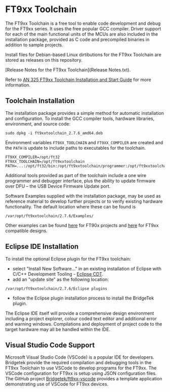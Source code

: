 # FT9xx Toolchain

The FT9xx Toolchain is a free tool to enable code development and debug for the FT9xx series. It uses the free popular GCC compiler.
Driver support for each of the main functional units of the MCUs are also included in the installation package, provided as C code and precompiled binaries in addition to sample projects.

Install files for Debian-based Linux dirtibutions for the FT9xx Toolchain are stored as releases on this repository.

[Release Notes for the FT9xx Toolchain](Release Notes.txt).

Refer to [AN 325 FT9xx Toolchain Installation and Start Guide](https://brtchip.com/document/installation-guides/) for more information.

## Toolchain Installation

The installation package provides a simple method for automatic installation and configuration. To install the GCC compiler tools, hardware libraries, environment, and source code:
```
sudo dpkg -i ft9xxtoolchain_2.7.6_amd64.deb
```
Environment variables ```FT9XX_TOOLCHAIN``` and  ```FT9XX_COMPILER``` are created and the ```PATH``` is update to include paths to executables for the toolchain.
```
FT9XX_COMPILER=/opt/ft32
FT9XX_TOOLCHAIN=/opt/ft9xxtoolchain
PATH=...:/opt/ft32/bin:/opt/ft9xxtoolchain/programmer:/opt/ft9xxtoolchain/eclipse:/opt/ft32/bin:...
```
Additional tools provided as part of the toolchain include a one wire programmer and debugger interface, plus the ability to update firmware over DFU – the USB Device Firmware Update port.

Software Examples supplied with the installation package, may be used as reference material to develop further projects or to verify existing hardware functionality. The default location where these can be found is 
```
/var/opt/ft9xxtoolchain/2.7.6/Examples/
```
Other examples can be found [here](https://brtchip.com/software-examples/ft90x-examples/) for FT90x projects and [here](https://brtchip.com/software-examples/ft9xx-examples/) for FT9xx compatible designs.

## Eclipse IDE Installation

To install the optional Eclipse plugin for the FT9xx toolchain:
- select "Install New Software..." in an existing installation of Eclipse with C/C++ Development Tooling - [Eclipse CDT](https://projects.eclipse.org/projects/tools.cdt).
- add an "update site" as the following location:
```
/var/opt/ft9xxtoolchain/2.7.6/Eclipse plugins
```
- follow the Eclipse plugin installation process to install the BridgeTek plugin.

The Eclipse IDE itself will provide a comprehensive design environment including a project explorer, colour coded text editor and additional error and warning windows. Compilations and deployment of project code to the target hardware may all be handled within the IDE.

## Visual Studio Code Support
Microsoft Visual Studio Code (VSCode) is a popular IDE for developers. Bridgetek provide the required compilation and debugging tools in the FT9xx Toolchain to use VSCode to develop programs for the FT9xx. 
The VSCode configuration for FT9xx is setup using JSON configuration files. The GitHub project [Bridgetek/ft9xx-vscode](https://github.com/Bridgetek/ft9xx-vscode) provides a template application demonstrating use of VSCode for FT9xx devices.
